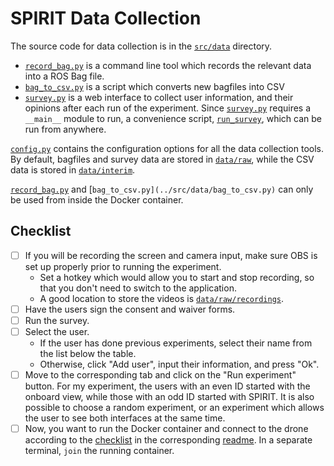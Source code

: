 # SPIRIT Data Collection

The source code for data collection is in the [`src/data`](../src/data) directory.

* [`record_bag.py`](../src/data/record_bag.py) is a command line tool which records the relevant data into a ROS Bag file.
* [`bag_to_csv.py`](../src/data/bag_to_csv.py) is a script which converts new bagfiles into CSV 
* [`survey.py`](../src/data/survey.py) is a web interface to collect user information, and their opinions after each run of the experiment.
Since [`survey.py`](../src/data/survey.py) requires a `__main__` module to run, a convenience script, [`run_survey`](../src/data/run_survey), which can be run from anywhere.

[`config.py`](../src/data/config.py) contains the configuration options for all the data collection tools.
By default, bagfiles and survey data are stored in [`data/raw`](../data/raw), while the CSV data is stored in [`data/interim`](../data/interim).

[`record_bag.py`](../src/data/record_bag.py) and [`bag_to_csv.py](../src/data/bag_to_csv.py)` can only be used from inside the Docker container.

## Checklist
* [ ] If you will be recording the screen and camera input, make sure OBS is set up properly prior to running the experiment.
  * Set a hotkey which would allow you to start and stop recording, so that you don't need to switch to the application.
  * A good location to store the videos is [`data/raw/recordings`](../data/raw/recordings).
* [ ] Have the users sign the consent and waiver forms.
* [ ] Run the survey.
* [ ] Select the user.
  * If the user has done previous experiments, select their name from the list below the table.
  * Otherwise, click "Add user", input their information, and press "Ok".
* [ ] Move to the corresponding tab and click on the "Run experiment" button.
For my experiment, the users with an even ID started with the onboard view, while those with an odd ID started with SPIRIT.
It is also possible to choose a random experiment, or an experiment which allows the user to see both interfaces at the same time.
* [ ] Now, you want to run the Docker container and connect to the drone according to the [checklist](readme_spirit.md#checklist-collect-data) in the corresponding [readme](readme_spirit.md).
In a separate terminal, `join` the running container.
